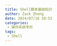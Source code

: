 ```yaml
---
title: Shell脚本基础知识
author: Zack Zheng
date: 2024/07/16 10:51
categories:
 - 操作系统专栏
tags:
 - Shell
---
```


<simple-img src="https://gitee.com/zackzhengxy/picGallery/raw/main/imgs/ Shell基础知识.png"></simple-img>

